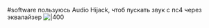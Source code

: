 #software
 пользуюсь Audio Hijack, чтоб пускать звук с пс4 через эквалайзер
 ![|400](Pasted%20image%2020231015205030.png)